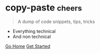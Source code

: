 
# copy-paste <small>cheers</small>

> A dump of code snippets, tips, tricks

- Everything technical
- And non technical

[Go Home](https://malkit.pro)
[Get Started](/home)